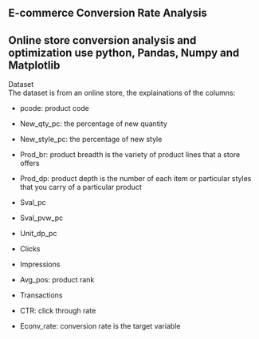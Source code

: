 E-commerce Conversion Rate Analysis
---  
Online store conversion analysis and optimization use python, Pandas, Numpy and Matplotlib  
---
Dataset  
The dataset is from an online store, the explainations of the columns:  
* pcode: product code   
- New_qty_pc: the percentage of new quantity  
* New_style_pc: the percentage of new style  
- Prod_br: product breadth is the variety of product lines that a store offers  
* Prod_dp: product depth is the number of each item or particular styles that you carry of a particular product  
- Sval_pc  
* Sval_pvw_pc  
- Unit_dp_pc  
* Clicks  
- Impressions  
* Avg_pos: product rank  
- Transactions  
* CTR: click through rate  
- Econv_rate: conversion rate is the target variable  

